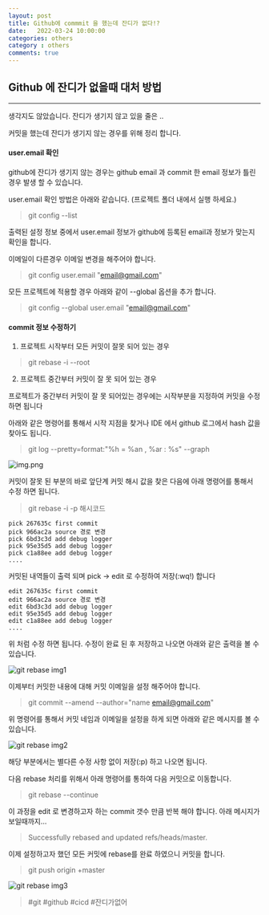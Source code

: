 ```yaml
---
layout: post
title: Github에 commmit 을 했는데 잔디가 없다!? 
date:   2022-03-24 10:00:00
categories: others
category : others
comments: true 
---
```


## Github 에 잔디가 없을때 대처 방법
--------

생각지도 않았습니다. 잔디가 생기지 않고 있을 줄은 ..  

커밋을 했는데 잔디가 생기지 않는 경우를 위해 정리 합니다.  

#### user.email 확인

github에 잔디가 생기지 않는 경우는 github email 과 commit 한 email 정보가 틀린 경우 발생 할 수 있습니다.  

user.email 확인 방법은 아래와 같습니다. (프로젝트 폴더 내에서 실행 하세요.)

> git config --list

출력된 설정 정보 중에서 user.email 정보가 github에 등록된 email과 정보가 맞는지 확인을 합니다.  

이메일이 다른경우 이메일 변경을 해주어야 합니다.  

> git config user.email "email@gmail.com"

모든 프로젝트에 적용할 경우 아래와 같이 --global 옵션을 추가 합니다.  

> git config --global user.email "email@gmail.com"


#### commit 정보 수정하기

1) 프로젝트 시작부터 모든 커밋이 잘못 되어 있는 경우

> git rebase -i --root 

2) 프로젝트 중간부터 커밋이 잘 못 되어 있는 경우

프로젝트가 중간부터 커밋이 잘 못 되어있는 경우에는 시작부분을 지정하여 커밋을 수정 하면 됩니다

아래와 같은 명령어를 통해서 시작 지점을 찾거나 IDE 에서 github 로그에서 hash 값을 찾아도 됩니다.

> git log --pretty=format:"%h = %an , %ar : %s" --graph

![img.png](=업무폴더=/source/ParkHyeokJin.github.io/img/github/git-rebase-img4.png)

커밋이 잘못 된 부분의 바로 앞단계 커밋 해시 값을 찾은 다음에 아래 명령어를 통해서 수정 하면 됩니다.

> git rebase -i -p 해시코드

```text
pick 267635c first commit
pick 966ac2a source 경로 변경
pick 6bd3c3d add debug logger
pick 95e35d5 add debug logger
pick c1a88ee add debug logger
....
```

커밋된 내역들이 출력 되며 pick -> edit 로 수정하여 저장(:wq!) 합니다

```text
edit 267635c first commit
edit 966ac2a source 경로 변경
edit 6bd3c3d add debug logger
edit 95e35d5 add debug logger
edit c1a88ee add debug logger
....
```

위 처럼 수정 하면 됩니다. 수정이 완료 된 후 저장하고 나오면 아래와 같은 출력을 볼 수 있습니다.

![git rebase img1](=업무폴더=/source/ParkHyeokJin.github.io/img/github/git-rebase-img1.png)

이제부터 커밋한 내용에 대해 커밋 이메일을 설정 해주어야 합니다.

> git commit --amend --author="name <email@gmail.com>"

위 명령어를 통해서 커밋 네임과 이메일을 설정을 하게 되면 아래와 같은 메시지를 볼 수 있습니다. 

![git rebase img2](=업무폴더=/source/ParkHyeokJin.github.io/img/github/git-rebase-img2.png)

해당 부분에서는 별다른 수정 사항 없이 저장(:p) 하고 나오면 됩니다.

다음 rebase 처리를 위해서 아래 명령어를 통하여 다음 커밋으로 이동합니다.

> git rebase --continue

이 과정을 edit 로 변경하고자 하는 commit 갯수 만큼 반복 해야 합니다. 아래 메시지가 보일때까지...  

> Successfully rebased and updated refs/heads/master.

이제 설정하고자 했던 모든 커밋에 rebase를 완료 하였으니 커밋을 합니다.

> git push origin +master

![git rebase img3](=업무폴더=/source/ParkHyeokJin.github.io/img/github/git-rebase-img3.png)


> #git #github #cicd #잔디가없어
